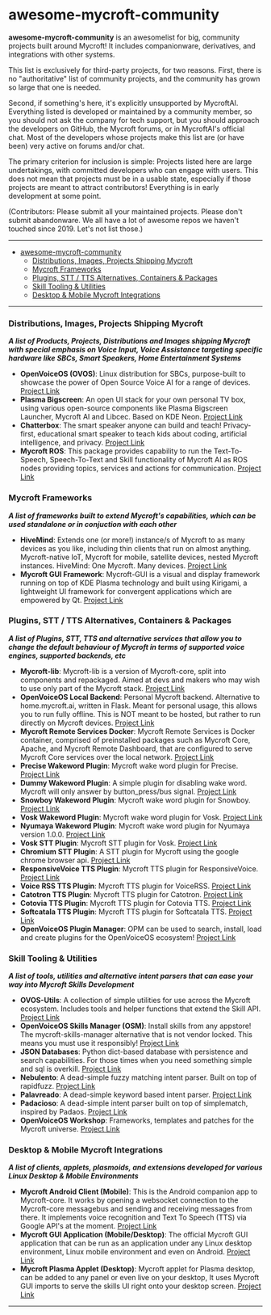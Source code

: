awesome-mycroft-community
==========================

**awesome-mycroft-community** is an awesomelist for big, community projects built around Mycroft! It includes companionware, derivatives, and integrations with other systems.

This list is exclusively for third-party projects, for two reasons. First, there is no "authoritative" list of community projects, and the community has grown so large that one is needed.

Second, if something's here, it's explicitly unsupported by MycroftAI. Everything listed is developed or maintained by a community member, so you should not ask the company for tech support, but you should approach the developers on GitHub, the Mycroft forums, or in MycroftAI's official chat. Most of the developers whose projects make this list are (or have been) very active on forums and/or chat.

The primary criterion for inclusion is simple: Projects listed here are large undertakings, with committed developers who can engage with users. This does not mean that projects must be in a usable state, especially if those projects are meant to attract contributors! Everything is in early development at some point.

(Contributors: Please submit all your maintained projects. Please don't submit abandonware. We all have a lot of awesome repos we haven't touched since 2019. Let's not list those.)

----------------------------------------------------------------------------------------------------------------------------------------------

- [awesome-mycroft-community](#awesome-mycroft-community)
    + [Distributions, Images, Projects Shipping Mycroft](#distributions--images--projects-shipping-mycroft)
    + [Mycroft Frameworks](#mycroft-frameworks)
    + [Plugins, STT / TTS Alternatives, Containers & Packages](#plugins--stt---tts-alternatives--containers---packages)
    + [Skill Tooling & Utilities](#skill-tooling---utilities)
    + [Desktop & Mobile Mycroft Integrations](#desktop---mobile-mycroft-integrations)

----------------------------------------------------------------------------------------------------------------------------------------------

### Distributions, Images, Projects Shipping Mycroft
**_A list of Products, Projects, Distributions and Images shipping Mycroft with special emphasis on Voice Input, Voice Assistance targeting specific hardware like SBCs, Smart Speakers, Home Entertainment Systems_**

- **OpenVoiceOS (OVOS)**: Linux distribution for SBCs, purpose-built to showcase the power of Open Source Voice AI for a range of devices. [Project Link](https://www.openvoiceos.com)
- **Plasma Bigscreen**: An open UI stack for your own personal TV box, using various open-source components like Plasma Bigscreen Launcher, Mycroft AI and Libcec. Based on KDE Neon. [Project Link](https://plasma-bigscreen.org/)
- **Chatterbox**: The smart speaker anyone can build and teach! Privacy-first, educational smart speaker to teach kids about coding, artificial intelligence, and privacy. [Project Link](https://hellochatterbox.com/)
- **Mycroft ROS**: This package provides capability to run the Text-To-Speech, Speech-To-Text and Skill functionality of Mycroft AI as ROS nodes providing topics, services and actions for communication. [Project Link](http://wiki.ros.org/mycroft_ros)

### Mycroft Frameworks
**_A list of frameworks built to extend Mycroft's capabilities, which can be used standalone or in conjuction with each other_**

- **HiveMind**: Extends one (or more!) instance/s of Mycroft to as many devices as you like, including thin clients that run on almost anything. Mycroft-native IoT, Mycroft for mobile, satellite devices, nested Mycroft instances. HiveMind: One Mycroft. Many devices. [Project Link](https://github.com/JarbasHiveMind/HiveMind-core)
- **Mycroft GUI Framework**: Mycroft-GUI is a visual and display framework running on top of KDE Plasma technology and built using Kirigami, a lightweight UI framework for convergent applications which are empowered by Qt. [Project Link](https://github.com/MycroftAI/mycroft-gui)

### Plugins, STT / TTS Alternatives, Containers & Packages
**_A list of Plugins, STT, TTS and alternative services that allow you to change the default behaviour of Mycroft in terms of supported voice engines, supported backends, etc_**

- **Mycroft-lib**: Mycroft-lib is a version of Mycroft-core, split into components and repackaged. Aimed at devs and makers who may wish to use only part of the Mycroft stack. [Project Link](https://github.com/HelloChatterbox/mycroft-lib)
- **OpenVoiceOS Local Backend**: Personal Mycroft backend. Alternative to home.mycroft.ai, written in Flask. Meant for personal usage, this allows you to run fully offline. This is NOT meant to be hosted, but rather to run directly on Mycroft devices. [Project Link](https://github.com/OpenVoiceOS/OVOS-local-backend)
- **Mycroft Remote Services Docker**: Mycroft Remote Services is Docker container, comprised of preinstalled packages such as Mycroft Core, Apache, and Mycroft Remote Dashboard, that are configured to serve Mycroft Core services over the local network. [Project Link](https://mycroft.pub/hosting-service/)
- **Precise Wakeword Plugin**: Mycroft wake word plugin for Precise. [Project Link](https://github.com/JarbasLingua/jarbas-wake-word-plugin-precise)
- **Dummy Wakeword Plugin**: A simple plugin for disabling wake word. Mycroft will only answer by button_press/bus signal. [Project Link](https://github.com/HelloChatterbox/dummy_wakeword_plugin)
- **Snowboy Wakeword Plugin**: Mycroft wake word plugin for Snowboy. [Project Link](https://github.com/JarbasLingua/jarbas-wake-word-plugin-snowboy)
- **Vosk Wakeword Plugin**: Mycroft wake word plugin for Vosk. [Project Link](https://github.com/JarbasLingua/jarbas-wake-word-plugin-vosk)
- **Nyumaya Wakeword Plugin**: Mycroft wake word plugin for Nyumaya version 1.0.0. [Project Link](https://github.com/JarbasLingua/jarbas-wake-word-plugin-nyumaya-premium)
- **Vosk STT Plugin**: Mycroft STT plugin for Vosk. [Project Link](https://github.com/JarbasLingua/jarbas-stt-plugin-vosk)
- **Chromium STT Plugin**: A STT plugin for Mycroft using the google chrome browser api. [Project Link](https://github.com/JarbasLingua/jarbas-stt-plugin-chromium)
- **ResponsiveVoice TTS Plugin**: Mycroft TTS plugin for ResponsiveVoice. [Project Link](https://github.com/JarbasLingua/jarbas-tts-plugin-responsivevoice)
- **Voice RSS TTS Plugin**: Mycroft TTS plugin for VoiceRSS. [Project Link](https://github.com/JarbasLingua/jarbas-tts-plugin-voicerss)
- **Catotron TTS Plugin**: Mycroft TTS plugin for Catotron. [Project Link](https://github.com/JarbasLingua/jarbas-tts-plugin-catotron)
- **Cotovia TTS Plugin**: Mycroft TTS plugin for Cotovia TTS. [Project Link](https://github.com/JarbasLingua/jarbas-tts-plugin-cotovia)
- **Softcatala TTS Plugin**: Mycroft TTS plugin for Softcatala TTS. [Project Link](https://github.com/JarbasLingua/jarbas-tts-plugin-softcatala)
- **OpenVoiceOS Plugin Manager**: OPM can be used to search, install, load and create plugins for the OpenVoiceOS ecosystem! [Project Link](https://github.com/OpenVoiceOS/OVOS-plugin-manager)

### Skill Tooling & Utilities
**_A list of tools, utilities and alternative intent parsers that can ease your way into Mycroft Skills Development_**

- **OVOS-Utils**: A collection of simple utilities for use across the Mycroft ecosystem. Includes tools and helper functions that extend the Skill API. [Project Link](https://github.com/OpenVoiceOS/ovos_utils)  
- **OpenVoiceOS Skills Manager (OSM)**: Install skills from any appstore! The mycroft-skills-manager alternative that is not vendor locked. This means you must use it responsibly! [Project Link](https://github.com/OpenVoiceOS/ovos_skill_manager)
- **JSON Databases**: Python dict-based database with persistence and search capabilities. For those times when you need something simple and sql is overkill. [Project Link](https://github.com/OpenJarbas/json_database)
- **Nebulento**: A dead-simple fuzzy matching intent parser. Built on top of rapidfuzz. [Project Link](https://github.com/OpenJarbas/nebulento)
- **Palavreado**: A dead-simple keyword based intent parser. [Project Link](https://github.com/OpenJarbas/palavreado)
- **Padacioso**: A dead-simple intent parser built on top of simplematch, inspired by Padaos. [Project Link](https://github.com/OpenJarbas/padacioso)
- **OpenVoiceOS Workshop**: Frameworks, templates and patches for the Mycroft universe. [Project Link](https://github.com/OpenVoiceOS/OVOS-workshop)

### Desktop & Mobile Mycroft Integrations
**_A list of clients, applets, plasmoids, and extensions developed for various Linux Desktop & Mobile Environments_**

- **Mycroft Android Client (Mobile)**: This is the Android companion app to Mycroft-core. It works by opening a websocket connection to the Mycroft-core messagebus and sending and receiving messages from there. It implements voice recognition and Text To Speech (TTS) via Google API's at the moment. [Project Link](https://github.com/MycroftAI/mycroft-android)
- **Mycroft GUI Application (Mobile/Desktop)**: The official Mycroft GUI application that can be run as an application under any Linux desktop environment, Linux mobile environment and even on Android. [Project Link](https://github.com/MycroftAI/mycroft-gui)
- **Mycroft Plasma Applet (Desktop)**: Mycroft applet for Plasma desktop, can be added to any panel or even live on your desktop, It uses Mycroft GUI imports to serve the skills UI right onto your desktop screen. [Project Link](https://invent.kde.org/utilities/mycroft-plasmoid) 

------------------------------------------------------------------------------------------------------------------------------------------------
